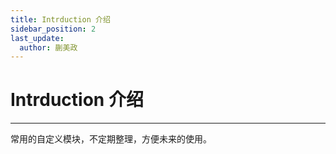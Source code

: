 ```yaml
---
title: Intrduction 介绍
sidebar_position: 2
last_update:
  author: 蒯美政
---
```


# Intrduction 介绍

---

常用的自定义模块，不定期整理，方便未来的使用。